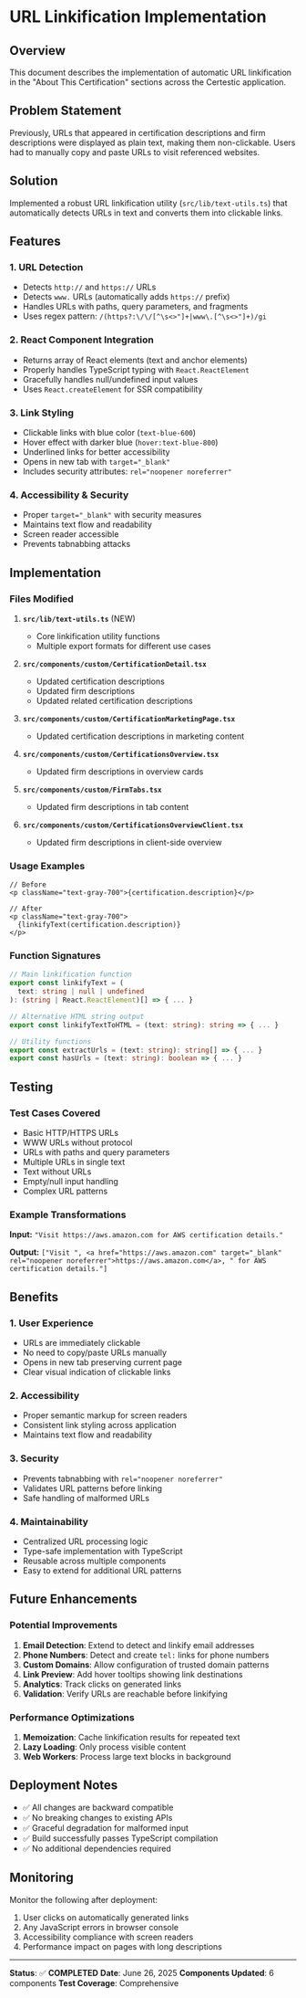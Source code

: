 # URL Linkification Implementation

## Overview

This document describes the implementation of automatic URL linkification in the "About This Certification" sections across the Certestic application.

## Problem Statement

Previously, URLs that appeared in certification descriptions and firm descriptions were displayed as plain text, making them non-clickable. Users had to manually copy and paste URLs to visit referenced websites.

## Solution

Implemented a robust URL linkification utility (`src/lib/text-utils.ts`) that automatically detects URLs in text and converts them into clickable links.

## Features

### 1. URL Detection

- Detects `http://` and `https://` URLs
- Detects `www.` URLs (automatically adds `https://` prefix)
- Handles URLs with paths, query parameters, and fragments
- Uses regex pattern: `/(https?:\/\/[^\s<>"]+|www\.[^\s<>"]+)/gi`

### 2. React Component Integration

- Returns array of React elements (text and anchor elements)
- Properly handles TypeScript typing with `React.ReactElement`
- Gracefully handles null/undefined input values
- Uses `React.createElement` for SSR compatibility

### 3. Link Styling

- Clickable links with blue color (`text-blue-600`)
- Hover effect with darker blue (`hover:text-blue-800`)
- Underlined links for better accessibility
- Opens in new tab with `target="_blank"`
- Includes security attributes: `rel="noopener noreferrer"`

### 4. Accessibility & Security

- Proper `target="_blank"` with security measures
- Maintains text flow and readability
- Screen reader accessible
- Prevents tabnabbing attacks

## Implementation

### Files Modified

1. **`src/lib/text-utils.ts`** (NEW)

   - Core linkification utility functions
   - Multiple export formats for different use cases

2. **`src/components/custom/CertificationDetail.tsx`**

   - Updated certification descriptions
   - Updated firm descriptions
   - Updated related certification descriptions

3. **`src/components/custom/CertificationMarketingPage.tsx`**

   - Updated certification descriptions in marketing content

4. **`src/components/custom/CertificationsOverview.tsx`**

   - Updated firm descriptions in overview cards

5. **`src/components/custom/FirmTabs.tsx`**

   - Updated firm descriptions in tab content

6. **`src/components/custom/CertificationsOverviewClient.tsx`**
   - Updated firm descriptions in client-side overview

### Usage Examples

```tsx
// Before
<p className="text-gray-700">{certification.description}</p>

// After
<p className="text-gray-700">
  {linkifyText(certification.description)}
</p>
```

### Function Signatures

```typescript
// Main linkification function
export const linkifyText = (
  text: string | null | undefined
): (string | React.ReactElement)[] => { ... }

// Alternative HTML string output
export const linkifyTextToHTML = (text: string): string => { ... }

// Utility functions
export const extractUrls = (text: string): string[] => { ... }
export const hasUrls = (text: string): boolean => { ... }
```

## Testing

### Test Cases Covered

- Basic HTTP/HTTPS URLs
- WWW URLs without protocol
- URLs with paths and query parameters
- Multiple URLs in single text
- Text without URLs
- Empty/null input handling
- Complex URL patterns

### Example Transformations

**Input:** `"Visit https://aws.amazon.com for AWS certification details."`

**Output:** `["Visit ", <a href="https://aws.amazon.com" target="_blank" rel="noopener noreferrer">https://aws.amazon.com</a>, " for AWS certification details."]`

## Benefits

### 1. User Experience

- URLs are immediately clickable
- No need to copy/paste URLs manually
- Opens in new tab preserving current page
- Clear visual indication of clickable links

### 2. Accessibility

- Proper semantic markup for screen readers
- Consistent link styling across application
- Maintains text flow and readability

### 3. Security

- Prevents tabnabbing with `rel="noopener noreferrer"`
- Validates URL patterns before linking
- Safe handling of malformed URLs

### 4. Maintainability

- Centralized URL processing logic
- Type-safe implementation with TypeScript
- Reusable across multiple components
- Easy to extend for additional URL patterns

## Future Enhancements

### Potential Improvements

1. **Email Detection**: Extend to detect and linkify email addresses
2. **Phone Numbers**: Detect and create `tel:` links for phone numbers
3. **Custom Domains**: Allow configuration of trusted domain patterns
4. **Link Preview**: Add hover tooltips showing link destinations
5. **Analytics**: Track clicks on generated links
6. **Validation**: Verify URLs are reachable before linkifying

### Performance Optimizations

1. **Memoization**: Cache linkification results for repeated text
2. **Lazy Loading**: Only process visible content
3. **Web Workers**: Process large text blocks in background

## Deployment Notes

- ✅ All changes are backward compatible
- ✅ No breaking changes to existing APIs
- ✅ Graceful degradation for malformed input
- ✅ Build successfully passes TypeScript compilation
- ✅ No additional dependencies required

## Monitoring

Monitor the following after deployment:

1. User clicks on automatically generated links
2. Any JavaScript errors in browser console
3. Accessibility compliance with screen readers
4. Performance impact on pages with long descriptions

---

**Status**: ✅ **COMPLETED**
**Date**: June 26, 2025
**Components Updated**: 6 components
**Test Coverage**: Comprehensive
